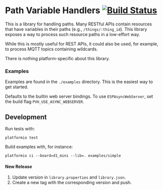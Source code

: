 # Path Variable Handlers [![Build Status](https://travis-ci.org/sidoh/path_variable_handlers.svg?branch=master)](https://travis-ci.org/sidoh/path_variable_handlers)

This is a library for handling paths. Many RESTful APIs contain resources that have variables in their paths (e.g., `/things/:thing_id`).  This library exposes a way to process such resource paths in a low-effort way.

While this is mostly useful for REST APIs, it could also be used, for example, to process MQTT topics containing wildcards.

There is nothing platform-specific about this library.

### Examples

Examples are found in the `./examples` directory.  This is the easiest way to get started.

Defaults to the builtin web server bindings.  To use `ESPAsyncWebServer`, set the build flag `PVH_USE_ASYNC_WEBSERVER`.
## Development

Run tests with:

```
platformio test
```

Build examples with, for instance:

```
platformio ci --board=d1_mini --lib=. examples/simple
```

#### New Release

1. Update version in `library.properties` and `library.json`.
1. Create a new tag with the corresponding version and push.